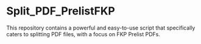 # Split_PDF_PrelistFKP
This repository contains a powerful and easy-to-use script that specifically caters to splitting PDF files, with a focus on FKP Prelist PDFs.
